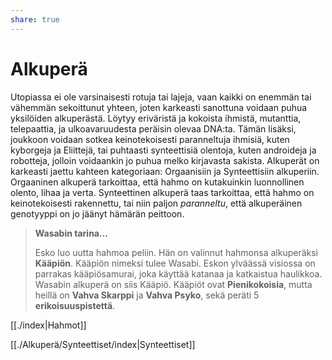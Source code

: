 ```yaml
---
share: true
---
```

# Alkuperä

Utopiassa ei ole varsinaisesti rotuja tai lajeja, vaan kaikki on enemmän tai vähemmän sekoittunut yhteen, joten karkeasti sanottuna voidaan puhua yksilöiden alkuperästä. Löytyy eriväristä ja kokoista ihmistä, mutanttia, telepaattia, ja ulkoavaruudesta peräisin olevaa DNA:ta. Tämän lisäksi, joukkoon voidaan sotkea keinotekoisesti paranneltuja ihmisiä, kuten kyborgeja ja Eliittejä, tai puhtaasti synteettisiä olentoja, kuten androideja ja robotteja, jolloin voidaankin jo puhua melko kirjavasta sakista. Alkuperät on karkeasti jaettu kahteen kategoriaan: Orgaanisiin ja Synteettisiin alkuperiin. Orgaaninen alkuperä tarkoittaa, että hahmo on kutakuinkin luonnollinen olento, lihaa ja verta. Synteettinen alkuperä taas tarkoittaa, että hahmo on keinotekoisesti rakennettu, tai niin paljon *paranneltu*, että alkuperäinen genotyyppi on jo jäänyt hämärän peittoon.

> **Wasabin tarina...**
>
> Esko luo uutta hahmoa peliin. Hän on valinnut hahmonsa alkuperäksi **Kääpiön**. Kääpiön nimeksi tulee Wasabi. Eskon ylväässä visiossa on parrakas kääpiösamurai, joka käyttää katanaa ja katkaistua haulikkoa. Wasabin alkuperä on siis Kääpiö. Kääpiöt ovat **Pienikokoisia**, mutta heillä on **Vahva Skarppi** ja **Vahva Psyko**, sekä peräti 5 **erikoisuuspistettä**.


[[./index|Hahmot]]


[[./Alkuperä/Synteettiset/index|Synteettiset]]